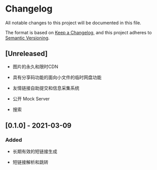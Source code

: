 # Changelog
All notable changes to this project will be documented in this file.

The format is based on [Keep a Changelog](https://keepachangelog.com/en/1.0.0/),
and this project adheres to [Semantic Versioning](https://semver.org/spec/v2.0.0.html).

## [Unreleased]
 - 图片的永久和限时CDN
 
 - 具有分享码功能的面向小文件的临时网盘功能
 - 友情链接自助提交和信息采集系统
 - 公开 Mock Server
 - 搜索

## [0.1.0] - 2021-03-09
### Added
- 长期有效的短链接生成

- 短链接解析和跳转
